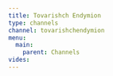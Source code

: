 ```yaml
---
title: Tovarishch Endymion
type: channels
channel: tovarishchendymion
menu:
  main:
    parent: Channels
vides:
---
```

